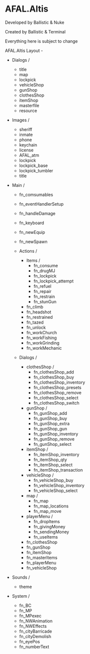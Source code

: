 # AFAL.Altis

Developed by Ballistic & Nuke

Created by Ballistic & Terminal

Everything here is subject to change

AFAL.Altis Layout - 
* Dialogs /
    * title
    * map
    * lockpick
    * vehicleShop
    * gunShop
    * clothesShop
    * itemShop
    * masterfile
    * resource

* Images /
    * sheriff
    * inmate
    * phone
    * keychain
    * license
    * AFAL_atm
    * lockpick
    * lockpick_base
    * lockpick_tumbler
    * title

* Main /
    * fn_comsumables
    * fn_eventHandlerSetup
    * fn_handleDamage
    * fn_keyboard
    * fn_newEquip
    * fn_newSpawn
    * Actions /
       * Items /
          * fn_consume
          * fn_drugMJ
          * fn_lockpick
          * fn_lockpick_attempt
          * fn_refuel
          * fn_repair
          * fn_restrain
          * fn_stunGun
       * fn_climb
       * fn_headshot
       * fn_restrained
       * fn_tazed
       * fn_unlock
       * fn_workChurch
       * fn_workFishing
       * fn_workGrinding
       * fn_workMechanic

    * Dialogs /
       * clothesShop /
          * fn_clothesShop_add
          * fn_clothesShop_buy
          * fn_clothesShop_inventory
          * fn_clothesShop_presets
          * fn_clothesShop_remove
          * fn_clothesShop_select
          * fn_clothesShop_switch
       * gunShop /
          * fn_gunShop_add
          * fn_gunShop_buy
          * fn_gunShop_extra
          * fn_gunShop_gun
          * fn_gunShop_inventory
          * fn_gunShop_remove
          * fn_gunShop_select
       * itemShop /
          * fn_itemShop_inventory
          * fn_itemShop_qty
          * fn_itemShop_select
          * fn_itemShop_transaction
       * vehicleShop /
          * fn_vehicleShop_buy
          * fn_vehicleShop_inventory
          * fn_vehicleShop_select
       * map /
          * fn_map
          * fn_map_locations
          * fn_map_move
       * playerMenu /
          * fn_dropItems
          * fn_givingMoney
          * fn_sendingMoney
          * fn_useItems
       * fn_clothesShop
       * fn_gunShop
       * fn_itemShop
       * fn_masterItems
       * fn_playerMenu
       * fn_vehicleShop

* Sounds /
     * theme

* System /
    * fn_BC
    * fn_MP
    * fn_MPexec
    * fn_NWAnimation
    * fn_NWEffects
    * fn_cityBarricade
    * fn_cityDemolish
    * fn_eyePos
    * fn_numberText
